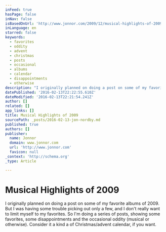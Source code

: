 ```yaml
---
inFeed: true
hasPage: false
inNav: false
isBasedOnUrl: 'http://www.jonnor.com/2009/12/musical-highlights-of-2009/'
inLanguage: en
starred: false
keywords:
  - favorites
  - oddity
  - advent
  - christmas
  - posts
  - occasional
  - albums
  - calendar
  - disappointments
  - otherwise
description: "I originally planned on doing a post on some of my favorite albums of 2009. But I was having some trouble picking out only a few, and I don't really want to limit myself to my favorites. So I'm doing a series of posts, showing some favorites, some disappointments and the occasional oddity (musical or otherwise)."
datePublished: '2016-02-13T22:22:55.610Z'
dateModified: '2016-02-13T22:21:54.241Z'
author: []
related: []
app_links: []
title: Musical Highlights of 2009
sourcePath: _posts/2016-02-13-jon-nordby.md
published: true
authors: []
publisher:
  name: Jonnor
  domain: www.jonnor.com
  url: 'http://www.jonnor.com'
  favicon: null
_context: 'http://schema.org'
_type: Article

---
```

# Musical Highlights of 2009

I originally planned on doing a post on some of my favorite albums of 2009\. But I was having some trouble picking out only a few, and I don't really want to limit myself to my favorites. So I'm doing a series of posts, showing some favorites, some disappointments and the occasional oddity (musical or otherwise). Consider it a kind a of Christmas/advent calendar, if you want.